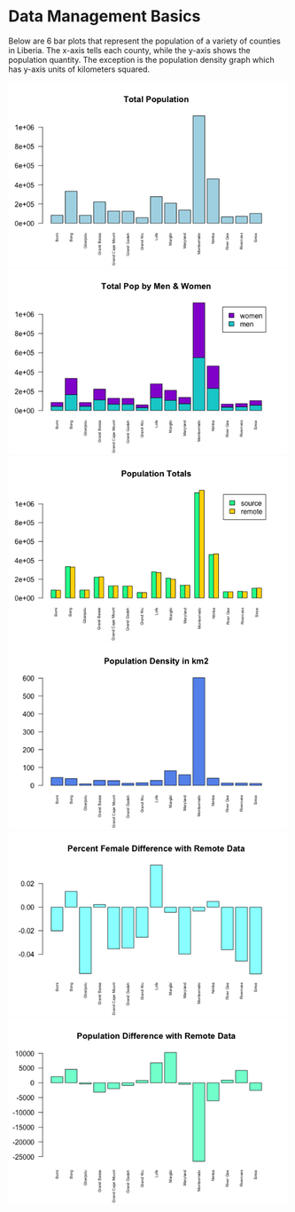 # Data Management Basics

Below are 6 bar plots that represent the population of a variety of counties in Liberia. The x-axis tells each county, while the y-axis shows the population quantity. The exception is the population density graph which has y-axis units of kilometers squared.

![](Rplot03.png)
![](Rplot04.png)
![](Pop_totals.png)
![](pop_density.png)
![](per_female.png)
![](pop_diff.png)

